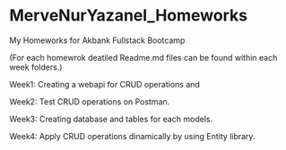 # MerveNurYazanel_Homeworks
My Homeworks for Akbank Fullstack Bootcamp

(For each homewrok deatiled Readme.md files can be found within each week folders.)

Week1: Creating a webapi for CRUD operations and 

Week2: Test CRUD operations on Postman. 

Week3: Creating database and tables for each models.

Week4: Apply CRUD operations dinamically by using Entity library.

